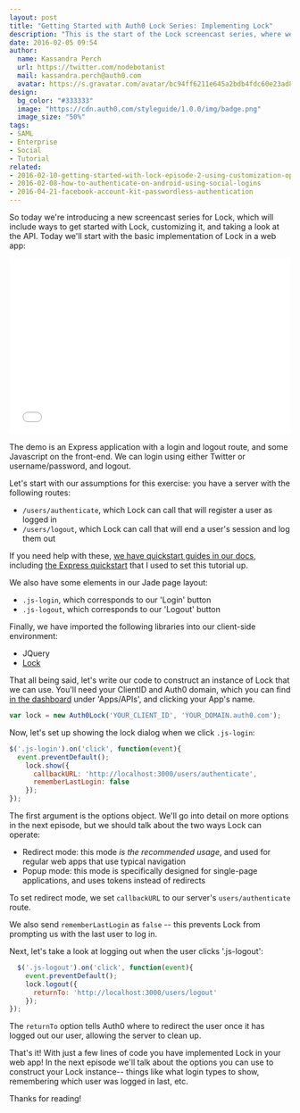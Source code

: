 ```yaml
---
layout: post
title: "Getting Started with Auth0 Lock Series: Implementing Lock"
description: "This is the start of the Lock screencast series, where we show how to implement Lock in a web application"
date: 2016-02-05 09:54
author: 
  name: Kassandra Perch
  url: https://twitter.com/nodebotanist
  mail: kassandra.perch@auth0.com
  avatar: https://s.gravatar.com/avatar/bc94ff6211e645a2bdb4fdc60e23ad85.jpg?s=200
design: 
  bg_color: "#333333"
  image: "https://cdn.auth0.com/styleguide/1.0.0/img/badge.png"
  image_size: "50%"
tags: 
- SAML
- Enterprise
- Social
- Tutorial
related:
- 2016-02-10-getting-started-with-lock-episode-2-using-customization-options
- 2016-02-08-how-to-authenticate-on-android-using-social-logins
- 2016-04-21-facebook-account-kit-passwordless-authentication
---
```


So today we're introducing a new screencast series for Lock, which will include ways to get started with Lock, customizing it, and taking a look at the API. Today we'll start with the basic implementation of Lock in a web app:

<div class="wistia_responsive_padding" style="padding:62.71% 0 0 0;position:relative;"><div class="wistia_responsive_wrapper" style="height:100%;left:0;position:absolute;top:0;width:100%;"><iframe src="//fast.wistia.net/embed/iframe/3xs95vuwtb?videoFoam=true" allowtransparency="true" frameborder="0" scrolling="no" class="wistia_embed" name="wistia_embed" allowfullscreen mozallowfullscreen webkitallowfullscreen oallowfullscreen msallowfullscreen width="100%" height="100%"></iframe></div></div>
<script src="//fast.wistia.net/assets/external/E-v1.js" async></script>

The demo is an Express application with a login and logout route, and some Javascript on the front-end. We can login using either Twitter or username/password, and logout.

Let's start with our assumptions for this exercise: you have a server with the following routes:

* `/users/authenticate`, which Lock can call that will register a user as logged in
* `/users/logout`, which Lock can call that will end a user's session and log them out

If you need help with these, [we have quickstart guides in our docs](https://auth0.com/docs), including [the Express quickstart](https://auth0.com/docs/quickstart/webapp/nodejs/) that I used to set this tutorial up.

We also have some elements in our Jade page layout:

* `.js-login`, which corresponds to our 'Login' button
* `.js-logout`, which corresponds to our 'Logout' button

Finally, we have imported the following libraries into our client-side environment:

* JQuery
* [Lock](https://github.com/auth0/lock)

That all being said, let's write our code to construct an instance of Lock that we can use. You'll need your ClientID and Auth0 domain, which you can find [in the dashboard](https://manage.auth0.com) under 'Apps/APIs', and clicking your App's name.

```javascript
var lock = new Auth0Lock('YOUR_CLIENT_ID', 'YOUR_DOMAIN.auth0.com');
```

Now, let's set up showing the lock dialog when we click `.js-login`:

```javascript
$('.js-login').on('click', function(event){
  event.preventDefault();
    lock.show({
      callbackURL: 'http://localhost:3000/users/authenticate',
      rememberLastLogin: false
    });
});
```

The first argument is the options object. We'll go into detail on more options in the next episode, but we should talk about the two ways Lock can operate:

* Redirect mode: this mode *is the recommended usage*, and used for regular web apps that use typical navigation
* Popup mode: this mode is specifically designed for single-page applications, and uses tokens instead of redirects

To set redirect mode, we set `callbackURL` to our server's `users/authenticate` route. 

We also send `rememberLastLogin` as `false` -- this prevents Lock from prompting us with the last user to log in.

Next, let's take a look at logging out when the user clicks '.js-logout':

```javascript
  $('.js-logout').on('click', function(event){
    event.preventDefault();
    lock.logout({
      returnTo: 'http://localhost:3000/users/logout'
    });
});
```

The `returnTo` option tells Auth0 where to redirect the user once it has logged out our user, allowing the server to clean up.

That's it! With just a few lines of code you have implemented Lock in your web app! In the next episode we'll talk about the options you can use to construct your Lock instance-- things like what login types to show, remembering which user was logged in last, etc.

Thanks for reading!



